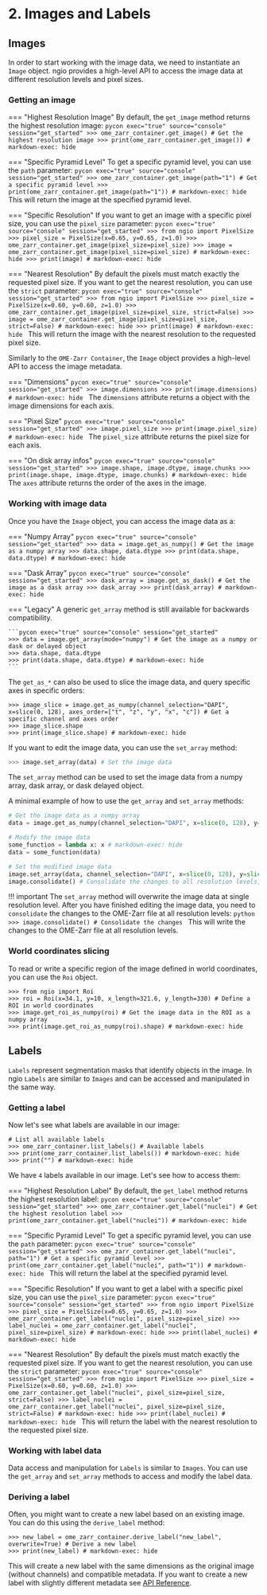 # 2. Images and Labels

## Images

In order to start working with the image data, we need to instantiate an `Image` object.
ngio provides a high-level API to access the image data at different resolution levels and pixel sizes.

### Getting an image

=== "Highest Resolution Image"
    By default, the `get_image` method returns the highest resolution image:
    ```pycon exec="true" source="console" session="get_started"
    >>> ome_zarr_container.get_image() # Get the highest resolution image
    >>> print(ome_zarr_container.get_image()) # markdown-exec: hide
    ```

=== "Specific Pyramid Level"
    To get a specific pyramid level, you can use the `path` parameter:
    ```pycon exec="true" source="console" session="get_started"
    >>> ome_zarr_container.get_image(path="1") # Get a specific pyramid level
    >>> print(ome_zarr_container.get_image(path="1")) # markdown-exec: hide
    ```
    This will return the image at the specified pyramid level.

=== "Specific Resolution"
    If you want to get an image with a specific pixel size, you can use the `pixel_size` parameter:
    ```pycon exec="true" source="console" session="get_started"
    >>> from ngio import PixelSize
    >>> pixel_size = PixelSize(x=0.65, y=0.65, z=1.0)
    >>> ome_zarr_container.get_image(pixel_size=pixel_size)
    >>> image = ome_zarr_container.get_image(pixel_size=pixel_size) # markdown-exec: hide
    >>> print(image) # markdown-exec: hide
    ```

=== "Nearest Resolution"
    By default the pixels must match exactly the requested pixel size. If you want to get the nearest resolution, you can use the `strict` parameter:
    ```pycon exec="true" source="console" session="get_started"
    >>> from ngio import PixelSize
    >>> pixel_size = PixelSize(x=0.60, y=0.60, z=1.0)
    >>> ome_zarr_container.get_image(pixel_size=pixel_size, strict=False)
    >>> image = ome_zarr_container.get_image(pixel_size=pixel_size, strict=False) # markdown-exec: hide
    >>> print(image) # markdown-exec: hide
    ```
    This will return the image with the nearest resolution to the requested pixel size.

Similarly to the `OME-Zarr Container`, the `Image` object provides a high-level API to access the image metadata.

=== "Dimensions"
    ```pycon exec="true" source="console" session="get_started"
    >>> image.dimensions
    >>> print(image.dimensions) # markdown-exec: hide
    ```
    The `dimensions` attribute returns a object with the image dimensions for each axis.

=== "Pixel Size"
    ```pycon exec="true" source="console" session="get_started"
    >>> image.pixel_size
    >>> print(image.pixel_size) # markdown-exec: hide
    ```
    The `pixel_size` attribute returns the pixel size for each axis.

=== "On disk array infos"
    ```pycon exec="true" source="console" session="get_started"
    >>> image.shape, image.dtype, image.chunks
    >>> print(image.shape, image.dtype, image.chunks) # markdown-exec: hide
    ```
    The `axes` attribute returns the order of the axes in the image.

### Working with image data

Once you have the `Image` object, you can access the image data as a:

=== "Numpy Array"
    ```pycon exec="true" source="console" session="get_started"
    >>> data = image.get_as_numpy() # Get the image as a numpy array
    >>> data.shape, data.dtype
    >>> print(data.shape, data.dtype) # markdown-exec: hide
    ```

=== "Dask Array"
    ```pycon exec="true" source="console" session="get_started"
    >>> dask_array = image.get_as_dask() # Get the image as a dask array
    >>> dask_array
    >>> print(dask_array) # markdown-exec: hide
    ```

=== "Legacy"
    A generic `get_array` method is still available for backwards compatibility.

    ```pycon exec="true" source="console" session="get_started"
    >>> data = image.get_array(mode="numpy") # Get the image as a numpy or dask or delayed object
    >>> data.shape, data.dtype
    >>> print(data.shape, data.dtype) # markdown-exec: hide
    ```

The `get_as_*` can also be used to slice the image data, and query specific axes in specific orders:

```pycon exec="true" source="console" session="get_started"
>>> image_slice = image.get_as_numpy(channel_selection="DAPI", x=slice(0, 128), axes_order=["t", "z", "y", "x", "c"]) # Get a specific channel and axes order
>>> image_slice.shape
>>> print(image_slice.shape) # markdown-exec: hide
```

If you want to edit the image data, you can use the `set_array` method:

```python
>>> image.set_array(data) # Set the image data
```

The `set_array` method can be used to set the image data from a numpy array, dask array, or dask delayed object.

A minimal example of how to use the `get_array` and `set_array` methods:

```python exec="true" source="material-block" session="get_started"
# Get the image data as a numpy array
data = image.get_as_numpy(channel_selection="DAPI", x=slice(0, 128), y=slice(0, 128), axes_order=["z", "y", "x", "c"])

# Modify the image data
some_function = lambda x: x # markdown-exec: hide
data = some_function(data)

# Set the modified image data
image.set_array(data, channel_selection="DAPI", x=slice(0, 128), y=slice(0, 128), axes_order=["z", "y", "x", "c"])
image.consolidate() # Consolidate the changes to all resolution levels, see below for more details
```

!!! important
    The `set_array` method will overwrite the image data at single resolution level. After you have finished editing the image data, you need to `consolidate` the changes to the OME-Zarr file at all resolution levels:
    ```python
    >>> image.consolidate() # Consolidate the changes
    ```
    This will write the changes to the OME-Zarr file at all resolution levels.

### World coordinates slicing

To read or write a specific region of the image defined in world coordinates, you can use the `Roi` object.

```pycon exec="true" source="console" session="get_started"
>>> from ngio import Roi
>>> roi = Roi(x=34.1, y=10, x_length=321.6, y_length=330) # Define a ROI in world coordinates
>>> image.get_roi_as_numpy(roi) # Get the image data in the ROI as a numpy array
>>> print(image.get_roi_as_numpy(roi).shape) # markdown-exec: hide
```

## Labels

`Labels` represent segmentation masks that identify objects in the image. In ngio `Labels` are similar to `Images` and can
be accessed and manipulated in the same way.

### Getting a label

Now let's see what labels are available in our image:

```pycon exec="true" source="console" session="get_started"
# List all available labels
>>> ome_zarr_container.list_labels() # Available labels
>>> print(ome_zarr_container.list_labels()) # markdown-exec: hide
>>> print("") # markdown-exec: hide
```

We have `4` labels available in our image. Let's see how to access them:

=== "Highest Resolution Label"
    By default, the `get_label` method returns the highest resolution label:
    ```pycon exec="true" source="console" session="get_started"
    >>> ome_zarr_container.get_label("nuclei") # Get the highest resolution label
    >>> print(ome_zarr_container.get_label("nuclei")) # markdown-exec: hide
    ```

=== "Specific Pyramid Level"
    To get a specific pyramid level, you can use the `path` parameter:
    ```pycon exec="true" source="console" session="get_started"
    >>> ome_zarr_container.get_label("nuclei", path="1") # Get a specific pyramid level
    >>> print(ome_zarr_container.get_label("nuclei", path="1")) # markdown-exec: hide
    ```
    This will return the label at the specified pyramid level.

=== "Specific Resolution"
    If you want to get a label with a specific pixel size, you can use the `pixel_size` parameter:
    ```pycon exec="true" source="console" session="get_started"
    >>> from ngio import PixelSize
    >>> pixel_size = PixelSize(x=0.65, y=0.65, z=1.0)
    >>> ome_zarr_container.get_label("nuclei", pixel_size=pixel_size)
    >>> label_nuclei = ome_zarr_container.get_label("nuclei", pixel_size=pixel_size) # markdown-exec: hide
    >>> print(label_nuclei) # markdown-exec: hide
    ```

=== "Nearest Resolution"
    By default the pixels must match exactly the requested pixel size. If you want to get the nearest resolution, you can use the `strict` parameter:
    ```pycon exec="true" source="console" session="get_started"
    >>> from ngio import PixelSize
    >>> pixel_size = PixelSize(x=0.60, y=0.60, z=1.0)
    >>> ome_zarr_container.get_label("nuclei", pixel_size=pixel_size, strict=False)
    >>> label_nuclei = ome_zarr_container.get_label("nuclei", pixel_size=pixel_size, strict=False) # markdown-exec: hide
    >>> print(label_nuclei) # markdown-exec: hide
    ```
    This will return the label with the nearest resolution to the requested pixel size.

### Working with label data

Data access and manipulation for `Labels` is similar to `Images`. You can use the `get_array` and `set_array` methods to access and modify the label data.

### Deriving a label

Often, you might want to create a new label based on an existing image. You can do this using the `derive_label` method:

```pycon exec="true" source="console" session="get_started"
>>> new_label = ome_zarr_container.derive_label("new_label", overwrite=True) # Derive a new label
>>> print(new_label) # markdown-exec: hide
```

This will create a new label with the same dimensions as the original image (without channels) and compatible metadata.
If you want to create a new label with slightly different metadata see [API Reference](../api/images.md).
